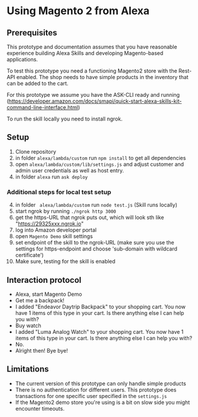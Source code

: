 # Using Magento 2 from Alexa

## Prerequisites

This prototype and documentation assumes that you have reasonable experience building Alexa
Skills and developing Magento-based applications.

To test this prototype you need a functioning Magento2 store with the Rest-API enabled. 
The shop needs to have simple products in the inventory that can be added to the cart.

For this prototype we assume you have the ASK-CLI ready and running (https://developer.amazon.com/docs/smapi/quick-start-alexa-skills-kit-command-line-interface.html)

To run the skill locally you need to install ngrok.

## Setup

1. Clone repository
2. in folder ```alexa/lambda/custom``` run ```npm install``` to get all dependencies
3. open ```alexa/lambda/custom/lib/settings.js``` and adjust 
   customer and admin user credentials as well as host entry.
3. in folder ```alexa``` run ```ask deploy```

### Additional steps for local test setup

4. in folder ``` alexa/lambda/custom``` run ```node test.js``` (Skill runs locally)
5. start ngrok by running ```./ngrok http 3000```
6. get the https-URL that ngrok puts out, which will look sth like "https://29325xxx.ngrok.io"
4. log into Amazon developer portal
5. open ```Magento Demo``` skill settings
6. set endpoint of the skill to the ngrok-URL 
   (make sure you use the settings for https-endpoint and choose 'sub-domain with wildcard certificate')
7. Make sure, testing for the skill is enabled

## Interaction protocol

- Alexa, start Magento Demo
- Get me a backpack!
- I added "Endeavor Daytrip Backpack" to your shopping cart. You now have 1 items of this type in your cart. Is there anything else I can help you with?
- Buy watch
- I added "Luma Analog Watch" to your shopping cart. You now have 1 items of this type in your cart. Is there anything else I can help you with?
- No.
- Alright then! Bye bye! 

## Limitations

- The current version of this prototype can only handle simple products 
- There is no authentication for different users. This prototype does 
  transactions for one specific user specified in the ```settings.js```
- If the Magento2 demo store you're using is a bit on slow side you might encounter timeouts.